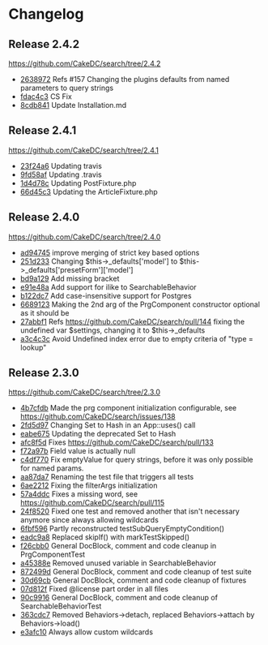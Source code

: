 Changelog
=========

Release 2.4.2
-------------

https://github.com/CakeDC/search/tree/2.4.2

 * [2638972](https://github.com/cakedc/search/commit/2638972) Refs #157 Changing the plugins defaults from named parameters to query strings
 * [fdac4c3](https://github.com/cakedc/search/commit/fdac4c3) CS Fix
 * [8cdb841](https://github.com/cakedc/search/commit/8cdb841) Update Installation.md

Release 2.4.1
-------------

https://github.com/CakeDC/search/tree/2.4.1

 * [23f24a6](https://github.com/cakedc/search/commit/23f24a6) Updating travis
 * [9fd58af](https://github.com/cakedc/search/commit/9fd58af) Updating .travis
 * [1d4d78c](https://github.com/cakedc/search/commit/1d4d78c) Updating PostFixture.php
 * [66d45c3](https://github.com/cakedc/search/commit/66d45c3) Updating the ArticleFixture.php

Release 2.4.0
-------------

https://github.com/CakeDC/search/tree/2.4.0

 * [ad94745](https://github.com/cakedc/search/commit/ad94745) improve merging of strict key based options
 * [251d233](https://github.com/cakedc/search/commit/251d233) Changing $this->_defaults['model'] to $this->_defaults['presetForm']['model']
 * [bd9a129](https://github.com/cakedc/search/commit/bd9a129) Add missing bracket
 * [e91e48a](https://github.com/cakedc/search/commit/e91e48a) Add support for ilike to SearchableBehavior
 * [b122dc7](https://github.com/cakedc/search/commit/b122dc7) Add case-insensitive support for Postgres
 * [6689123](https://github.com/cakedc/search/commit/6689123) Making the 2nd arg of the PrgComponent constructor optional as it should be
 * [27abbf1](https://github.com/cakedc/search/commit/27abbf1) Refs https://github.com/CakeDC/search/pull/144 fixing the undefined var $settings, changing it to $this->_defaults
 * [a3c4c3c](https://github.com/cakedc/search/commit/a3c4c3c) Avoid Undefined index error due to empty criteria of "type = lookup"

Release 2.3.0
-------------

https://github.com/CakeDC/search/tree/2.3.0

* [4b7cfdb](https://github.com/CakeDC/search/commit/4b7cfdb) Made the prg component initialization configurable, see https://github.com/CakeDC/search/issues/138
* [2fd5d97](https://github.com/CakeDC/search/commit/2fd5d97) Changing Set to Hash in an App::uses() call
* [eabe675](https://github.com/CakeDC/search/commit/eabe675) Updating the deprecated Set to Hash
* [afc8f5d](https://github.com/CakeDC/search/commit/afc8f5d) Fixes https://github.com/CakeDC/search/pull/133
* [f72a97b](https://github.com/CakeDC/search/commit/f72a97b) Field value is actually null
* [c4df770](https://github.com/CakeDC/search/commit/c4df770) Fix emptyValue for query strings, before it was only possible for named params.
* [aa87da7](https://github.com/CakeDC/search/commit/aa87da7) Renaming the test file that triggers all tests
* [6ae2212](https://github.com/CakeDC/search/commit/6ae2212) Fixing the filterArgs initialization
* [57a4ddc](https://github.com/CakeDC/search/commit/57a4ddc) Fixes a missing word, see https://github.com/CakeDC/search/pull/115
* [24f8520](https://github.com/CakeDC/search/commit/24f8520) Fixed one test and removed another that isn't necessary anymore since always allowing wildcards
* [6fbf596](https://github.com/CakeDC/search/commit/6fbf596) Partly reconstructed testSubQueryEmptyCondition()
* [eadc9a8](https://github.com/CakeDC/search/commit/eadc9a8) Replaced skipIf() with markTestSkipped()
* [f26cbb0](https://github.com/CakeDC/search/commit/f26cbb0) General DocBlock, comment and code cleanup in PrgComponentTest
* [a45388e](https://github.com/CakeDC/search/commit/a45388e) Removed unused variable in SearchableBehavior
* [872499d](https://github.com/CakeDC/search/commit/872499d) General DocBlock, comment and code cleanup of test suite
* [30d69cb](https://github.com/CakeDC/search/commit/30d69cb) General DocBlock, comment and code cleanup of fixtures
* [07d812f](https://github.com/CakeDC/search/commit/07d812f) Fixed @license part order in all files
* [90c9916](https://github.com/CakeDC/search/commit/90c9916) General DocBlock, comment and code cleanup of SearchableBehaviorTest
* [363cdc7](https://github.com/CakeDC/search/commit/363cdc7) Removed Behaviors->detach, replaced Behaviors->attach by Behaviors->load()
* [e3afc10](https://github.com/CakeDC/search/commit/e3afc10) Always allow custom wildcards